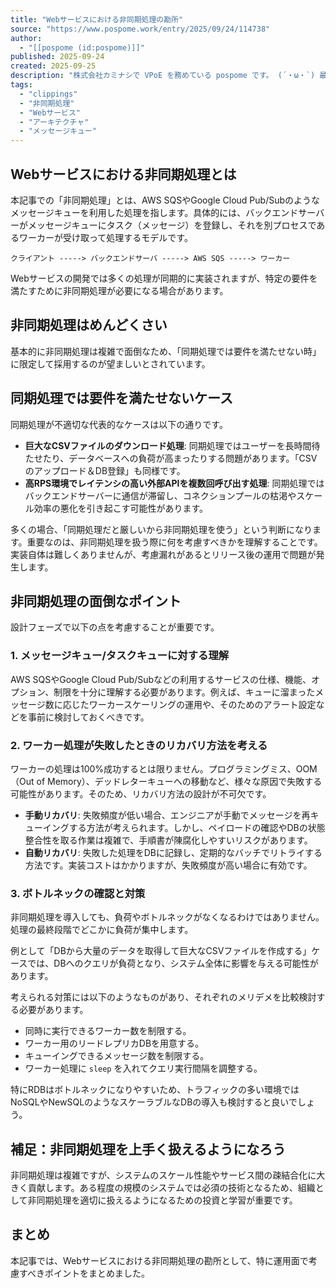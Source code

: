 ```yaml
---
title: "Webサービスにおける非同期処理の勘所"
source: "https://www.pospome.work/entry/2025/09/24/114738"
author:
  - "[[pospome (id:pospome)]]"
published: 2025-09-24
created: 2025-09-25
description: "株式会社カミナシで VPoE を務めている pospome です。 (´・ω・`) 最近非同期処理について考えることがあったので、そのときに考えたことをサクッとまとめようと思います。 非同期処理について体系的にまとめたものではなく、あくまで \"その時に考えた限定的な内容\" になります。 Webサービスにおける非同期処理とは 非同期処理はめんどくさい 同期処理では要件を満たせないケース 非同期処理の面倒なポイント 1. メッセージキュー/タスクキューに対する理解 2. ワーカー処理が失敗したときのリカバリ方法を考える 3. ボトルネックの確認と対策 補足：非同期処理を上手く扱えるようになろう ま…"
tags:
  - "clippings"
  - "非同期処理"
  - "Webサービス"
  - "アーキテクチャ"
  - "メッセージキュー"
---
```


## Webサービスにおける非同期処理とは

本記事での「非同期処理」とは、AWS SQSやGoogle Cloud Pub/Subのようなメッセージキューを利用した処理を指します。具体的には、バックエンドサーバーがメッセージキューにタスク（メッセージ）を登録し、それを別プロセスであるワーカーが受け取って処理するモデルです。

```
クライアント -----> バックエンドサーバ -----> AWS SQS -----> ワーカー
```

Webサービスの開発では多くの処理が同期的に実装されますが、特定の要件を満たすために非同期処理が必要になる場合があります。

## 非同期処理はめんどくさい

基本的に非同期処理は複雑で面倒なため、「同期処理では要件を満たせない時」に限定して採用するのが望ましいとされています。

## 同期処理では要件を満たせないケース

同期処理が不適切な代表的なケースは以下の通りです。

* **巨大なCSVファイルのダウンロード処理**: 同期処理ではユーザーを長時間待たせたり、データベースへの負荷が高まったりする問題があります。「CSVのアップロード＆DB登録」も同様です。
* **高RPS環境でレイテンシの高い外部APIを複数回呼び出す処理**: 同期処理ではバックエンドサーバーに通信が滞留し、コネクションプールの枯渇やスケール効率の悪化を引き起こす可能性があります。

多くの場合、「同期処理だと厳しいから非同期処理を使う」という判断になります。重要なのは、非同期処理を扱う際に何を考慮すべきかを理解することです。実装自体は難しくありませんが、考慮漏れがあるとリリース後の運用で問題が発生します。

## 非同期処理の面倒なポイント

設計フェーズで以下の点を考慮することが重要です。

### 1. メッセージキュー/タスクキューに対する理解

AWS SQSやGoogle Cloud Pub/Subなどの利用するサービスの仕様、機能、オプション、制限を十分に理解する必要があります。例えば、キューに溜まったメッセージ数に応じたワーカースケーリングの運用や、そのためのアラート設定などを事前に検討しておくべきです。

### 2. ワーカー処理が失敗したときのリカバリ方法を考える

ワーカーの処理は100%成功するとは限りません。プログラミングミス、OOM（Out of Memory）、デッドレターキューへの移動など、様々な原因で失敗する可能性があります。そのため、リカバリ方法の設計が不可欠です。

* **手動リカバリ**: 失敗頻度が低い場合、エンジニアが手動でメッセージを再キューイングする方法が考えられます。しかし、ペイロードの確認やDBの状態整合性を取る作業は複雑で、手順書が陳腐化しやすいリスクがあります。
* **自動リカバリ**: 失敗した処理をDBに記録し、定期的なバッチでリトライする方法です。実装コストはかかりますが、失敗頻度が高い場合に有効です。

### 3. ボトルネックの確認と対策

非同期処理を導入しても、負荷やボトルネックがなくなるわけではありません。処理の最終段階でどこかに負荷が集中します。

例として「DBから大量のデータを取得して巨大なCSVファイルを作成する」ケースでは、DBへのクエリが負荷となり、システム全体に影響を与える可能性があります。

考えられる対策には以下のようなものがあり、それぞれのメリデメを比較検討する必要があります。

* 同時に実行できるワーカー数を制限する。
* ワーカー用のリードレプリカDBを用意する。
* キューイングできるメッセージ数を制限する。
* ワーカー処理に `sleep` を入れてクエリ実行間隔を調整する。

特にRDBはボトルネックになりやすいため、トラフィックの多い環境ではNoSQLやNewSQLのようなスケーラブルなDBの導入も検討すると良いでしょう。

## 補足：非同期処理を上手く扱えるようになろう

非同期処理は複雑ですが、システムのスケール性能やサービス間の疎結合化に大きく貢献します。ある程度の規模のシステムでは必須の技術となるため、組織として非同期処理を適切に扱えるようになるための投資と学習が重要です。

## まとめ

本記事では、Webサービスにおける非同期処理の勘所として、特に運用面で考慮すべきポイントをまとめました。
